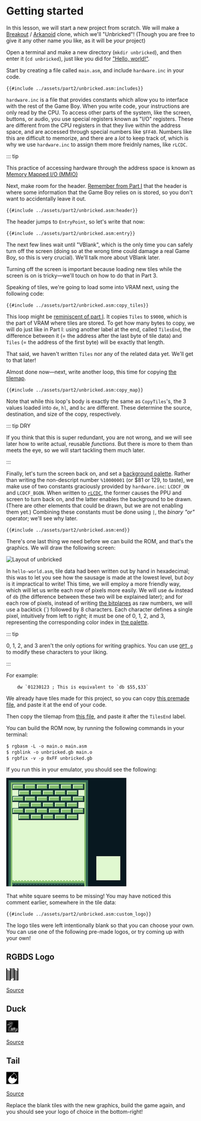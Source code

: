 # Getting started

In this lesson, we will start a new project from scratch.
We will make a [Breakout](https://en.wikipedia.org/wiki/Breakout_%28video_game%29) / [Arkanoid](https://en.wikipedia.org/wiki/Arkanoid) clone, which we'll "Unbricked"!
(Though you are free to give it any other name you like, as it will be *your* project)

Open a terminal and make a new directory (`mkdir unbricked`), and then enter it (`cd unbricked`), just like you did for ["Hello, world!"](../part1/hello-world).

Start by creating a file called `main.asm`, and include `hardware.inc` in your code.

```rgbasm,linenos,start={{#line_no_of "" ../assets/part2/unbricked.asm:includes}}
{{#include ../assets/part2/unbricked.asm:includes}}
```

`hardware.inc` is a file that provides constants which allow you to interface with the rest of the Game Boy.
When you write code, your instructions are only read by the CPU.
To access other parts of the system, like the screen, buttons, or audio, you use special registers known as "I/O" registers.
These are different from the CPU registers in that they live within the address space, and are accessed through special numbers like `$FF40`.
Numbers like this are difficult to memorize, and there are a *lot* to keep track of, which is why we use `hardware.inc` to assign them more freidnly names, like `rLCDC`.

::: tip

This practice of accessing hardware through the address space is known as [Memory Mapped I/O (MMIO)](https://en.wikipedia.org/wiki/Memory-mapped_I/O)

Next, make room for the header.
[Remember from Part Ⅰ](../part1/header) that the header is where some information that the Game Boy relies on is stored, so you don't want to accidentally leave it out.

```rgbasm,linenos,start={{#line_no_of "" ../assets/part2/unbricked.asm:header}}
{{#include ../assets/part2/unbricked.asm:header}}
```

The header jumps to `EntryPoint`, so let's write that now:

```rgbasm,linenos,start={{#line_no_of "" ../assets/part2/unbricked.asm:entry}}
{{#include ../assets/part2/unbricked.asm:entry}}
```

The next few lines wait until "VBlank", which is the only time you can safely turn off the screen (doing so at the wrong time could damage a real Game Boy, so this is very crucial). We'll talk more about VBlank later.

Turning off the screen is important because loading new tiles while the screen is on is tricky—we'll touch on how to do that in Part 3.

Speaking of tiles, we're going to load some into VRAM next, using the following code:

```rgbasm,linenos,start={{#line_no_of "" ../assets/part2/unbricked.asm:copy_tiles}}
{{#include ../assets/part2/unbricked.asm:copy_tiles}}
```

This loop might be [reminiscent of part Ⅰ](../part1/jumps#conditional-jumps).
It copies `Tiles` to `$9000`, which is the part of VRAM where tiles are stored.
To get how many bytes to copy, we will do just like in Part Ⅰ: using another label at the end, called `TilesEnd`, the difference between it (= the address after the last byte of tile data) and `Tiles` (= the address of the first byte) will be exactly that length.

That said, we haven't written `Tiles` nor any of the related data yet.
We'll get to that later!

Almost done now—next, write another loop, this time for copying [the tilemap](../part1/tilemap).

```rgbasm,linenos,start={{#line_no_of "" ../assets/part2/unbricked.asm:copy_map}}
{{#include ../assets/part2/unbricked.asm:copy_map}}
```

Note that while this loop's body is exactly the same as `CopyTiles`'s, the 3 values loaded into `de`, `hl`, and `bc` are different.
These determine the source, destination, and size of the copy, respectively.

::: tip DRY

If you think that this is super redundant, you are not wrong, and we will see later how to write actual, reusable *functions*.
But there is more to them than meets the eye, so we will start tackling them much later.

:::

Finally, let's turn the screen back on, and set a [background palette](../part1/palettes).
Rather than writing the non-descript number `%10000001` (or $81 or 129, to taste), we make use of two constants graciously provided by `hardware.inc`: `LCDCF_ON` and `LCDCF_BGON`.
When written to [`rLCDC`](https://gbdev.io/pandocs/LCDC), the former causes the PPU and screen to turn back on, and the latter enables the background to be drawn.
(There are other elements that could be drawn, but we are not enabling them yet.)
Combining these constants must be done using `|`, the *binary "or"* operator; we'll see why later.

```rgbasm,linenos,start={{#line_no_of "" ../assets/part2/unbricked.asm:end}}
{{#include ../assets/part2/unbricked.asm:end}}
```

There's one last thing we need before we can build the ROM, and that's the graphics.
We will draw the following screen:

![Layout of unbricked](../assets/part2/tilemap.png)

In `hello-world.asm`, tile data had been written out by hand in hexadecimal; this was to let you see how the sausage is made at the lowest level, but *boy* is it impractical to write!
This time, we will employ a more friendly way, which will let us write each row of pixels more easily.
We will use `dw` instead of `db` (the difference between these two will be explained later); and for each row of pixels, instead of writing [the bitplanes](../part1/tiles#encoding) as raw numbers, we will use a backtick (\`) followed by 8 characters.
Each character defines a single pixel, intuitively from left to right; it must be one of 0, 1, 2, and 3, representing the corresponding color index in [the palette](../part1/palettes).

::: tip

0, 1, 2, and 3 aren't the only options for writing graphics.
You can use [`OPT g`](https://rgbds.gbdev.io/docs/v0.5.2/rgbasm.5/#Changing_options_while_assembling) to modify these characters to your liking.

:::

For example:

```rgbasm
	dw `01230123 ; This is equivalent to `db $55,$33`
```

We already have tiles made for this project, so you can copy [this premade file](https://github.com/ISSOtm/gb-asm-tutorial-part2/raw/main/tileset.asm), and paste it at the end of your code.

Then copy the tilemap from [this file](https://github.com/ISSOtm/gb-asm-tutorial-part2/raw/main/tilemap.asm), and paste it after the `TilesEnd` label.

You can build the ROM now, by running the following commands in your terminal:

```console
$ rgbasm -L -o main.o main.asm
$ rgblink -o unbricked.gb main.o
$ rgbfix -v -p 0xFF unbricked.gb
```

If you run this in your emulator, you should see the following:

![Screenshot of our game](../assets/part2/img/screenshot.png)

That white square seems to be missing!
You may have noticed this comment earlier, somewhere in the tile data:

```rgbasm,linenos,start={{#line_no_of "" ../assets/part2/unbricked.asm:custom_logo}}
{{#include ../assets/part2/unbricked.asm:custom_logo}}
```

The logo tiles were left intentionally blank so that you can choose your own.
You can use one of the following pre-made logos, or try coming up with your own!

## RGBDS Logo
![The RGBDS Logo](https://github.com/ISSOtm/gb-asm-tutorial-part2/blob/main/rgbds.png?raw=true)

[Source](https://github.com/ISSOtm/gb-asm-tutorial-part2/raw/main/rgbds.asm)

## Duck
![A pixel-art duck](https://github.com/ISSOtm/gb-asm-tutorial-part2/blob/main/duck.png?raw=true)

[Source](https://github.com/ISSOtm/gb-asm-tutorial-part2/raw/main/duck.asm)

## Tail
![A silhouette of a tail](https://github.com/ISSOtm/gb-asm-tutorial-part2/blob/main/tail.png?raw=true)

[Source](https://github.com/ISSOtm/gb-asm-tutorial-part2/raw/main/tail.asm)

Replace the blank tiles with the new graphics, build the game again, and you should see your logo of choice in the bottom-right!
